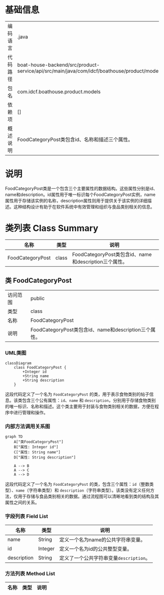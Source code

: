 # 基础信息

|      |      |
|------|------|
| 编码语言 | .java |
| 代码路径 | boat-house-backend/src/product-service/api/src/main/java/com/idcf/boathouse/product/models/FoodCategoryPost.java |
| 包名 | com.idcf.boathouse.product.models |
| 依赖项 | [] |
| 概述说明 | FoodCategoryPost类包含id、名称和描述三个属性。 |

# 说明

FoodCategoryPost类是一个包含三个主要属性的数据结构。这些属性分别是id、name和description。id属性用于唯一标识每个FoodCategoryPost实例，name属性用于存储该实例的名称，description属性则用于提供关于该实例的详细描述。这种结构设计有助于在软件系统中有效管理和组织与食品类别相关的信息。

# 类列表 Class Summary

| 名称   | 类型  | 说明 |
|-------|------|-------------|
| FoodCategoryPost | class | FoodCategoryPost类包含id、name和description三个属性。 |



## 类 FoodCategoryPost

|      |      |
|------|------|
| 访问范围 | public |
| 类型 | class |
| 名称 | FoodCategoryPost |
| 说明 | FoodCategoryPost类包含id、name和description三个属性。 |


### UML类图

```mermaid
classDiagram
    class FoodCategoryPost {
        +Integer id
        +String name
        +String description
    }
```

这段代码定义了一个名为 `FoodCategoryPost` 的类，用于表示食物类别的帖子信息。该类包含三个公有属性：`id`、`name` 和 `description`，分别用于存储食物类别的唯一标识、名称和描述。这个类主要用于封装与食物类别相关的数据，方便在程序中进行管理和操作。


### 内部方法调用关系图

```mermaid
graph TD
    A["类FoodCategoryPost"]
    B["属性: Integer id"]
    C["属性: String name"]
    D["属性: String description"]

    A --> B
    A --> C
    A --> D
```

这段代码定义了一个名为 `FoodCategoryPost` 的类，包含三个属性：`id`（整数类型）、`name`（字符串类型）和 `description`（字符串类型）。该类没有定义任何方法，仅用于存储与食品类别相关的数据。通过流程图可以清晰地看到类的结构及其属性之间的关系。

### 字段列表 Field List

| 名称  | 类型  | 说明 |
|-------|-------|------|
| name | String | 定义一个名为name的公共字符串变量。 |
| id | Integer | 定义一个名为id的公共整型变量。 |
| description | String | 定义了一个公共字符串变量`description`。 |

### 方法列表 Method List

| 名称  | 类型  | 说明 |
|-------|-------|------|




